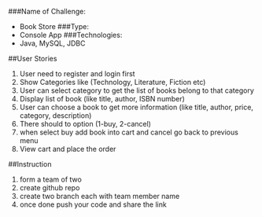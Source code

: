 ###Name of Challenge: 
* Book Store
###Type: 
* Console App
###Technologies: 
* Java, MySQL, JDBC

##User Stories
1. User need to register and login first
2. Show Categories like (Technology, Literature, Fiction etc)
3. User can select category to get the list of books belong to that category
4. Display list of book (like title, author, ISBN number)
5. User can choose a book to get more information (like title, author, price, category, description)
6. There should to option (1-buy, 2-cancel)
7. when select buy add book into cart and cancel go back to previous menu
8. View cart and place the order

##Instruction
1. form a team of two
2. create github repo
3. create two branch each with team member name
4. once done push your code and share the link